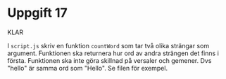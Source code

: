 # Uppgift 17
KLAR

I `script.js` skriv en funktion `countWord` som tar två olika strängar som argument. Funktionen ska returnera hur ord av andra strängen det finns i första. Funktionen ska inte göra skillnad på versaler och gemener. Dvs "hello" är samma ord som "Hello". Se filen för exempel.
